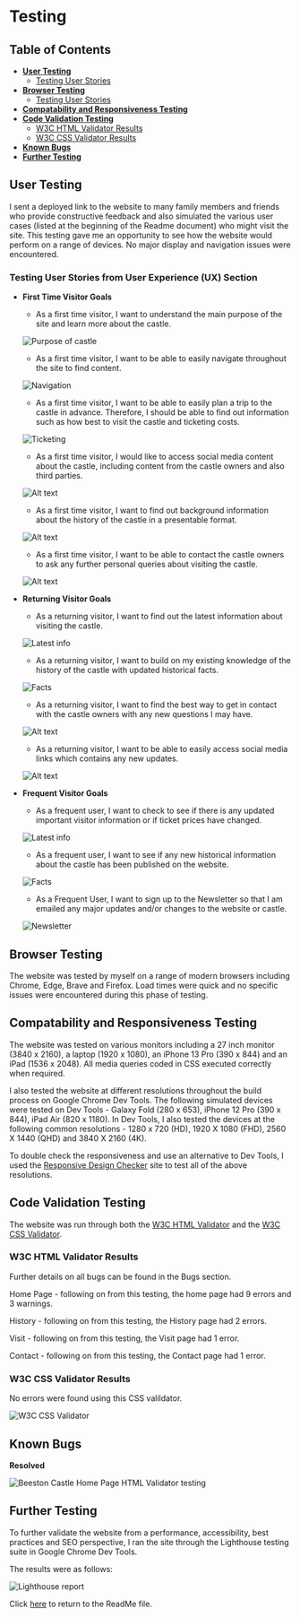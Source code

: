 # __Testing__ #

## Table of Contents

* [**User Testing**](<#user-testing>)
    * [Testing User Stories](<#testing-user-stories>)
* [**Browser Testing**](<#browser-testing>)
    * [Testing User Stories](<#testing-user-stories>)
* [**Compatability and Responsiveness Testing**](<#compatability-responsiveness-testing>)
* [**Code Validation Testing**](<#code-validation-testing>)
    * [W3C HTML Validator Results](<#w3c-html-results>)
    * [W3C CSS Validator Results](<#w3c-css-results>)
* [**Known Bugs**](<#known-bugs>)
* [**Further Testing**](<#known-bugs>)


## User Testing  <a name="user-testing"></a>
I sent a deployed link to the website to many family members and friends who provide constructive feedback and also simulated the various user cases (listed at the beginning of the Readme document) who might visit the site. This testing gave me an opportunity to see how the website would perform on a range of devices. No major display and navigation issues were encountered.

### Testing User Stories from User Experience (UX) Section <a name="testing-user-stories"></a>

* __First Time Visitor Goals__

    * As a first time visitor, I want to understand the main purpose of the site and learn more about the castle.

    ![Purpose of castle](assets/images/info-user.png)

    * As a first time visitor, I want to be able to easily navigate throughout the site to find content.

    ![Navigation](assets/images/navigation1.png)

    * As a first time visitor, I want to be able to easily plan a trip to the castle in advance. Therefore, I should be able to find out information such as how best to visit the castle and ticketing costs.

    ![Ticketing](assets/images/visit-path.png)

    * As a first time visitor, I would like to access social media content about the castle, including content from the castle owners and also third parties.

    ![Alt text](assets/images/social-media.png)

    * As a first time visitor, I want to find out background information about the history of the castle in a presentable format.

    ![Alt text](assets/images/timeline-user.png)

    * As a first time visitor, I want to be able to contact the castle owners to ask any further personal queries about visiting the castle.

    ![Alt text](assets/images/contact-user.png)

* __Returning Visitor Goals__

    * As a returning visitor, I want to find out the latest information about visiting the castle.

    ![Latest info](assets/images/visit-path.png)

    * As a returning visitor, I want to build on my existing knowledge of the history of the castle with updated historical facts.

    ![Facts](assets/images/timeline-user.png)

     * As a returning visitor, I want to find the best way to get in contact with the castle owners with any new questions I may have.

    ![Alt text](assets/images/contact-user.png)

    * As a returning visitor, I want to be able to easily access social media links which contains any new updates.

    ![Alt text](assets/images/social-media.png)

* __Frequent Visitor Goals__

    * As a frequent user, I want to check to see if there is any updated important visitor information or if ticket prices have changed.

    ![Latest info](assets/images/visit-path.png)


    * As a frequent user, I want to see if any new historical information about the castle has been published on the website.

    ![Facts](assets/images/timeline-user.png)

    * As a Frequent User, I want to sign up to the Newsletter so that I am emailed any major updates and/or changes to the website or castle.

    ![Newsletter](assets/images/subscribe-user.png)

## Browser Testing <a name="browser-testing"></a>
The website was tested by myself on a range of modern browsers including Chrome, Edge, Brave and Firefox. Load times were quick and no specific issues were encountered during this phase of testing.

## Compatability and Responsiveness Testing <a name="compatability-responsiveness-testing"></a>
The website was tested on various monitors including a 27 inch monitor (3840 x 2160), a laptop (1920 x 1080), an iPhone 13 Pro (390 x 844) and an iPad (1536 x 2048). All media queries coded in CSS executed correctly when required.

I also tested the website at different resolutions throughout the build process on Google Chrome Dev Tools. The following simulated devices were tested on Dev Tools - Galaxy Fold (280 x 653), iPhone 12 Pro (390 x 844), iPad Air (820 x 1180). In Dev Tools, I also tested the devices at the following common resolutions - 1280 x 720 (HD), 1920 X 1080 (FHD), 2560 X 1440 (QHD) and 3840 X 2160 (4K).

To double check the responsiveness and use an alternative to Dev Tools, I used the [Responsive Design Checker](https://www.responsivedesignchecker.com/) site to test all of the above resolutions.

## Code Validation Testing <a name="code-validation-testing"></a>
The website was run through both the [W3C HTML Validator](https://validator.w3.org/) and the [W3C CSS Validator](https://jigsaw.w3.org/css-validator/).

### W3C HTML Validator Results <a name="w3c-html-results"></a>
Further details on all bugs can be found in the Bugs section.

Home Page - following on from this testing, the home page had 9 errors and 3 warnings.

History - following on from this testing, the History page had 2 errors.

Visit - following on from this testing, the Visit page had 1 error.

Contact - following on from this testing, the Contact page had 1 error.

### W3C CSS Validator Results <a name="w3c-css-results"></a>
No errors were found using this CSS valildator.

![W3C CSS Validator](assets/images/css.png)

## Known Bugs <a name="known-bugs"></a>

**Resolved**

![Beeston Castle Home Page HTML Validator testing](assets/images/w3c-html.png)

## Further Testing <a name="further-testing"></a>

To further validate the website from a performance, accessibility, best practices and SEO perspective, I ran the site through the Lighthouse testing suite in Google Chrome Dev Tools.

The results were as follows:

![Lighthouse report](assets/images/lighthouse.png)




Click [here](https://github.com/NickCMoore/beeston-castle/blob/main/TESTING.md) to return to the ReadMe file.
